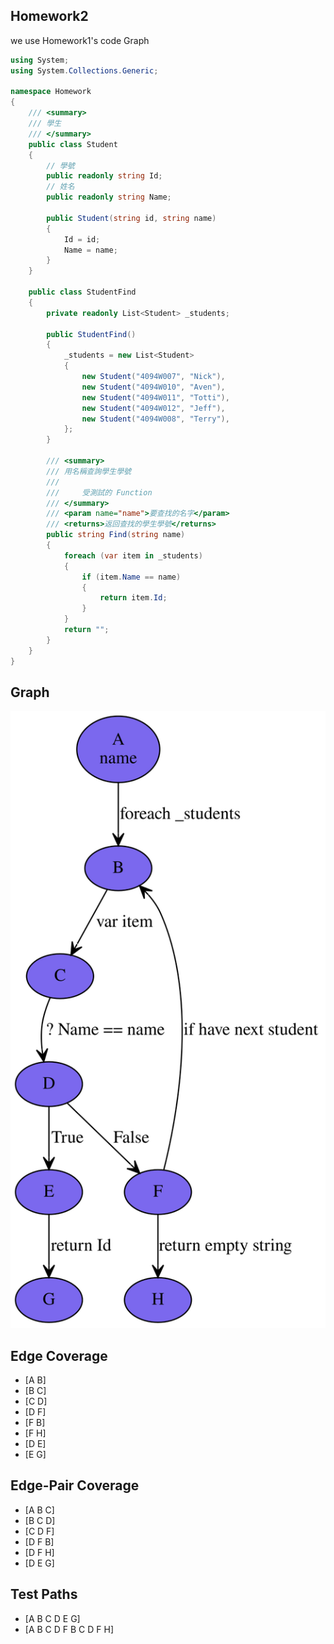## Homework2 
we use Homework1's code Graph 

```csharp
using System;
using System.Collections.Generic;

namespace Homework
{
    /// <summary>
    /// 學生
    /// </summary>
    public class Student
    {
        // 學號
        public readonly string Id;
        // 姓名
        public readonly string Name;

        public Student(string id, string name)
        {
            Id = id;
            Name = name;
        }
    }

    public class StudentFind
    {
        private readonly List<Student> _students;

        public StudentFind()
        {
            _students = new List<Student>
            {
                new Student("4094W007", "Nick"),
                new Student("4094W010", "Aven"),
                new Student("4094W011", "Totti"),
                new Student("4094W012", "Jeff"),
                new Student("4094W008", "Terry"),
            };
        }

        /// <summary>
        /// 用名稱查詢學生學號
        /// 
        ///     受測試的 Function
        /// </summary>
        /// <param name="name">要查找的名字</param>
        /// <returns>返回查找的學生學號</returns>
        public string Find(string name)
        {
            foreach (var item in _students)
            {
                if (item.Name == name)
                {
                    return item.Id;
                }
            }
            return "";
        }
    }
}

```

## Graph

![alt Graph](./graph.svg)

## Edge Coverage 

* [A B]
* [B C]
* [C D]
* [D F]
* [F B]
* [F H]
* [D E]
* [E G]


## Edge-Pair Coverage 

* [A B C]
* [B C D]
* [C D F]
* [D F B]
* [D F H]
* [D E G]
  
## Test Paths

* [A B C D E G]
* [A B C D F B C D F H]
